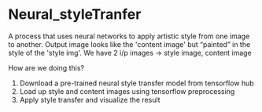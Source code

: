 # Neural_styleTranfer
A process that uses neural networks to apply artistic style from one image to another.
Output image looks like the 'content image' but “painted” in the style of the 'style img'.
We have 2 i/p images -> style image, content image

 How are we doing this?
1. Download a pre-trained neural style transfer model from tensorflow hub
2.  Load up style and content images using tensorflow preprocessing
3. Apply style transfer and visualize the result

